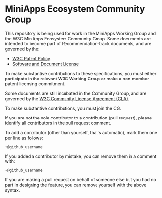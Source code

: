 # MiniApps Ecosystem Community Group

This repository is being used for work in the MiniApps Working Group and the W3C MiniApps Ecosystem Community Group. Some documents are intended to become part of Recommendation-track documents, and are governed by the:

  * [W3C Patent Policy](https://www.w3.org/Consortium/Patent-Policy-20200915/)
  * [Software and Document License](https://www.w3.org/Consortium/Legal/copyright-software)

To make substantive contributions to these specifications, you must either participate in the relevant W3C Working Group or make a non-member patent licensing commitment.

Some documents are still incubated in the Community Group, and are governed by the [W3C Community License Agreement (CLA)](https://www.w3.org/community/about/agreements/cla/).

To make substantive contributions, you must join the CG. 

If you are not the sole contributor to a contribution (pull request), please identify all 
contributors in the pull request comment.

To add a contributor (other than yourself, that's automatic), mark them one per line as follows:

```
+@github_username
```

If you added a contributor by mistake, you can remove them in a comment with:

```
-@github_username
```

If you are making a pull request on behalf of someone else but you had no part in designing the 
feature, you can remove yourself with the above syntax.